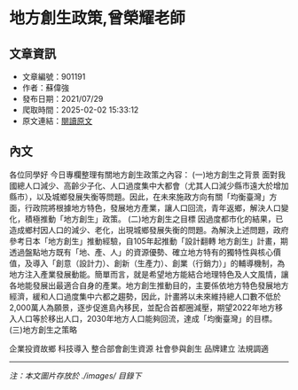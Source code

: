# 地方創生政策,曾榮耀老師

## 文章資訊
- 文章編號：901191
- 作者：蘇偉強
- 發布日期：2021/07/29
- 爬取時間：2025-02-02 15:33:12
- 原文連結：[閱讀原文](https://real-estate.get.com.tw/Columns/detail.aspx?no=901191)

## 內文
各位同學好
今日專欄整理有關地方創生政策之內容：
(一)地方創生之背景
面對我國總人口減少、高齡少子化、人口過度集中大都會（尤其人口減少縣市遠大於增加縣市），以及城鄉發展失衡等問題。因此，在未來施政方向有關「均衡臺灣」方面，行政院將根據地方特色，發展地方產業，讓人口回流，青年返鄉，解決人口變化，積極推動「地方創生」政策。
(二)地方創生之目標
因過度都市化的結果，已造成鄉村因人口的減少、老化，出現城鄉發展失衡的問題。為解決上述問題，政府參考日本「地方創生」推動經驗，自105年起推動「設計翻轉 地方創生」計畫，期透過盤點地方既有「地、產、人」的資源優勢、確立地方特有的獨特性與核心價值，及導入「創意（設計力）、創新（生產力）、創業（行銷力）」的輔導機制，為地方注入產業發展動能。簡單而言，就是希望地方能結合地理特色及人文風情，讓各地能發展出最適合自身的產業。地方創生推動目的，主要係依地方特色發展地方經濟，緩和人口過度集中六都之趨勢，因此，計畫將以未來維持總人口數不低於2,000萬人為願景，逐步促進島內移民，並配合首都圈減壓，期望2022年地方移入人口等於移出人口，2030年地方人口能夠回流，達成「均衡臺灣」的目標。
(三)地方創生之策略

企業投資故鄉 
科技導入 
整合部會創生資源 
社會參與創生 
品牌建立 
法規調適

---
*注：本文圖片存放於 ./images/ 目錄下*
